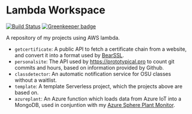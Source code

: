 # Lambda Workspace
[![Build Status](https://travis-ci.org/prototypicalpro/LambdaWorkspace.svg?branch=master)](https://travis-ci.org/prototypicalpro/LambdaWorkspace) [![Greenkeeper badge](https://badges.greenkeeper.io/prototypicalpro/LambdaWorkspace.svg)](https://greenkeeper.io/)

A repository of my projects using AWS lambda.
 * `getcertificate`: A public API to fetch a certificate chain from a website, and convert it into a format used by [BearSSL](https://bearssl.org).
 * `personalsite`: The API used by https://prototypical.pro to count git commits and hours, based on information provided by Github.
 * `classdetector`: An automatic notification service for OSU classes without a waitlist.
 * `template`: A template Serverless project, which the projects above are based on.
 * `azureplant`: An Azure function which loads data from Azure IoT into a MongoDB, used in conjuntion with my [Azure Sphere Plant Monitor](https://github.com/prototypicalpro/AzureSpherePlantMonitor). 
